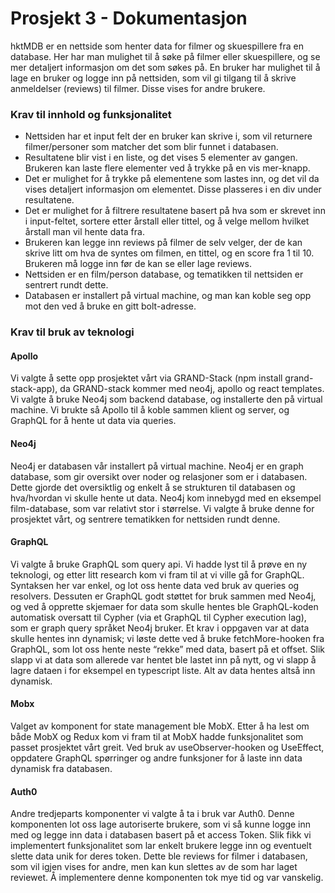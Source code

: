 # **Prosjekt 3 - Dokumentasjon**


hktMDB er en nettside som henter data for filmer og skuespillere fra en database. Her har man mulighet til å søke på filmer eller skuespillere, og se mer detaljert informasjon om det som søkes på. En bruker har mulighet til å lage en bruker og logge inn på nettsiden, som vil gi tilgang til å skrive anmeldelser (reviews) til filmer. Disse vises for andre brukere.


### **Krav til innhold og funksjonalitet**

* Nettsiden har et input felt der en bruker kan skrive i, som vil returnere filmer/personer som matcher det som blir funnet i databasen.
* Resultatene blir vist i en liste, og det vises 5 elementer av gangen. Brukeren kan laste flere elementer ved å trykke på en vis mer-knapp.
* Det er mulighet for å trykke på elementene som lastes inn, og det vil da vises detaljert informasjon om elementet. Disse plasseres i en div under resultatene.
* Det er mulighet for å filtrere resultatene basert på hva som er skrevet inn i input-feltet, sortere etter årstall eller tittel, og å velge mellom hvilket årstall man vil hente data fra.
* Brukeren kan legge inn reviews på filmer de selv velger, der de kan skrive litt om hva de syntes om filmen, en tittel, og en score fra 1 til 10. Brukeren må logge inn før de kan se eller lage reviews.
* Nettsiden er en film/person database, og tematikken til nettsiden er sentrert rundt dette.
* Databasen er installert på virtual machine, og man kan koble seg opp mot den ved å bruke en gitt bolt-adresse.



### **Krav til bruk av teknologi**

#### **Apollo**


Vi valgte å sette opp prosjektet vårt via GRAND-Stack (npm install grand-stack-app), da GRAND-stack kommer med neo4j, apollo og react templates. Vi valgte å bruke Neo4j som backend database, og installerte den på virtual machine. Vi brukte så Apollo til å koble sammen klient og server, og GraphQL for å hente ut data via queries. 

#### **Neo4j**

Neo4j er databasen vår installert på virtual machine. Neo4j er en graph database, som gir oversikt over noder og relasjoner som er i databasen. Dette gjorde det oversiktlig og enkelt å se strukturen til databasen og hva/hvordan vi skulle hente ut data. Neo4j kom innebygd med en eksempel film-database, som var relativt stor i størrelse. Vi valgte å bruke denne for prosjektet vårt, og sentrere tematikken for nettsiden rundt denne.

#### **GraphQL**

Vi valgte å bruke GraphQL som query api. Vi hadde lyst til å prøve en ny teknologi, og etter litt research kom vi fram til at vi ville gå for GraphQL. Syntaksen her var enkel, og lot oss hente data ved bruk av queries og resolvers. Dessuten er GraphQL godt støttet for bruk sammen med Neo4j, og ved å opprette skjemaer for data som skulle hentes ble GraphQL-koden automatisk oversatt til Cypher (via et GraphQL til Cypher execution lag), som er graph query språket Neo4j bruker. Et krav i oppgaven var at data skulle hentes inn dynamisk; vi løste dette ved å bruke fetchMore-hooken fra GraphQL, som lot oss hente neste “rekke” med data, basert på et offset. Slik slapp vi at data som allerede var hentet ble lastet inn på nytt, og vi slapp å lagre dataen i for eksempel en typescript liste. Alt av data hentes altså inn dynamisk.


#### **Mobx**

Valget av komponent for state management ble MobX. Etter å ha lest om både MobX og Redux kom vi fram til at MobX hadde funksjonalitet som passet prosjektet vårt greit. Ved bruk av useObserver-hooken og UseEffect, oppdatere GraphQL spørringer og andre funksjoner for å laste inn data dynamisk fra databasen. 

#### **Auth0**

Andre tredjeparts komponenter vi valgte å ta i bruk var Auth0. Denne komponenten lot oss lage autoriserte brukere, som vi så kunne logge inn med og legge inn data i databasen basert på et access Token. Slik fikk vi implementert funksjonalitet som lar enkelt brukere legge inn og eventuelt slette data unik for deres token. Dette ble reviews for filmer i databasen, som vil igjen vises for andre, men kan kun slettes av de som har laget reviewet. Å implementere denne komponenten tok mye tid og var vanskelig.
